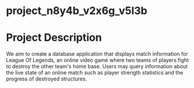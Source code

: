 # project_n8y4b_v2x6g_v5l3b

# Project Description

We aim to create a database application that displays match information for League Of Legends, an online video game where two teams of players fight to destroy the other team's home base. Users may query information about the live state of an online match such as player strength statistics and the progress of destroyed structures.
